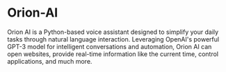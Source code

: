 # Orion-AI
Orion AI is a Python-based voice assistant designed to simplify your daily tasks through natural language interaction. Leveraging OpenAI's powerful GPT-3 model for intelligent conversations and automation, Orion AI can open websites, provide real-time information like the current time, control applications, and much more. 
